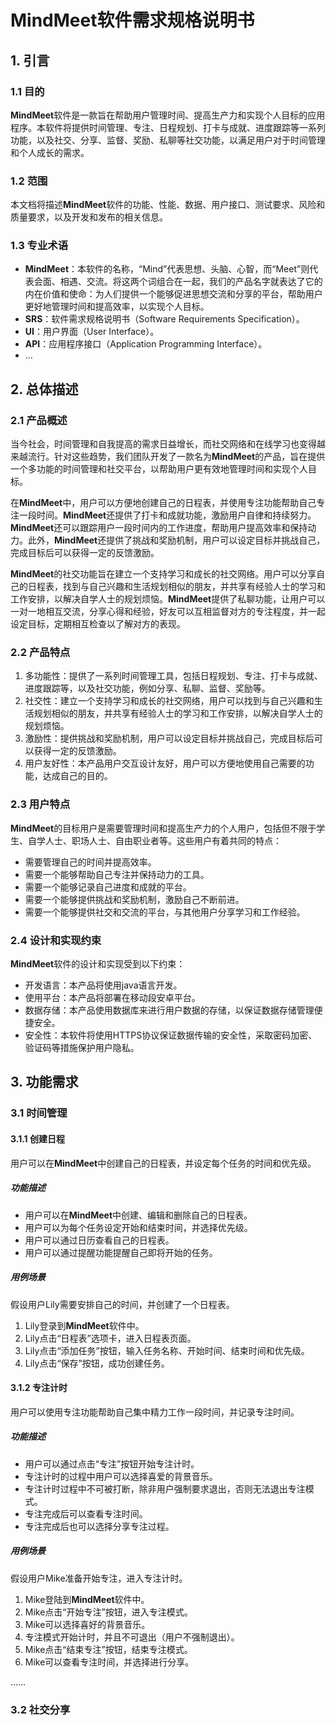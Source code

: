 # MindMeet软件需求规格说明书

## 1. 引言

### 1.1 目的

**MindMeet**软件是一款旨在帮助用户管理时间、提高生产力和实现个人目标的应用程序。本软件将提供时间管理、专注、日程规划、打卡与成就、进度跟踪等一系列功能，以及社交、分享、监督、奖励、私聊等社交功能，以满足用户对于时间管理和个人成长的需求。

### 1.2 范围

本文档将描述**MindMeet**软件的功能、性能、数据、用户接口、测试要求、风险和质量要求，以及开发和发布的相关信息。

### 1.3 专业术语

- **MindMeet**：本软件的名称，“Mind”代表思想、头脑、心智，而“Meet”则代表会面、相遇、交流。将这两个词组合在一起，我们的产品名字就表达了它的内在价值和使命：为人们提供一个能够促进思想交流和分享的平台，帮助用户更好地管理时间和提高效率，以实现个人目标。
- **SRS**：软件需求规格说明书（Software Requirements Specification）。
- **UI**：用户界面（User Interface）。
- **API**：应用程序接口（Application Programming Interface）。
- …

## 2. 总体描述

### 2.1 产品概述

当今社会，时间管理和自我提高的需求日益增长，而社交网络和在线学习也变得越来越流行。针对这些趋势，我们团队开发了一款名为**MindMeet**的产品，旨在提供一个多功能的时间管理和社交平台，以帮助用户更有效地管理时间和实现个人目标。

在**MindMeet**中，用户可以方便地创建自己的日程表，并使用专注功能帮助自己专注一段时间。**MindMeet**还提供了打卡和成就功能，激励用户自律和持续努力。**MindMeet**还可以跟踪用户一段时间内的工作进度，帮助用户提高效率和保持动力。此外，**MindMeet**还提供了挑战和奖励机制，用户可以设定目标并挑战自己，完成目标后可以获得一定的反馈激励。

**MindMeet**的社交功能旨在建立一个支持学习和成长的社交网络。用户可以分享自己的日程表，找到与自己兴趣和生活规划相似的朋友，并共享有经验人士的学习和工作安排，以解决自学人士的规划烦恼。**MindMeet**提供了私聊功能，让用户可以一对一地相互交流，分享心得和经验，好友可以互相监督对方的专注程度，并一起设定目标，定期相互检查以了解对方的表现。

### 2.2 产品特点

1. 多功能性：提供了一系列时间管理工具，包括日程规划、专注、打卡与成就、进度跟踪等，以及社交功能，例如分享、私聊、监督、奖励等。
2. 社交性：建立一个支持学习和成长的社交网络，用户可以找到与自己兴趣和生活规划相似的朋友，并共享有经验人士的学习和工作安排，以解决自学人士的规划烦恼。
3. 激励性：提供挑战和奖励机制，用户可以设定目标并挑战自己，完成目标后可以获得一定的反馈激励。
4. 用户友好性：本产品用户交互设计友好，用户可以方便地使用自己需要的功能，达成自己的目的。

### 2.3 用户特点

**MindMeet**的目标用户是需要管理时间和提高生产力的个人用户，包括但不限于学生、自学人士、职场人士、自由职业者等。这些用户有着共同的特点：

- 需要管理自己的时间并提高效率。
- 需要一个能够帮助自己专注并保持动力的工具。
- 需要一个能够记录自己进度和成就的平台。
- 需要一个能够提供挑战和奖励机制，激励自己不断前进。
- 需要一个能够提供社交和交流的平台，与其他用户分享学习和工作经验。

### 2.4 设计和实现约束

**MindMeet**软件的设计和实现受到以下约束：

- 开发语言：本产品将使用java语言开发。
- 使用平台：本产品将部署在移动段安卓平台。
- 数据存储：本产品使用数据库来进行用户数据的存储，以保证数据存储管理便捷安全。
- 安全性：本软件将使用HTTPS协议保证数据传输的安全性，采取密码加密、验证码等措施保护用户隐私。

## 3. 功能需求

### 3.1 时间管理

#### 3.1.1 创建日程

用户可以在**MindMeet**中创建自己的日程表，并设定每个任务的时间和优先级。

##### 功能描述

- 用户可以在**MindMeet**中创建、编辑和删除自己的日程表。
- 用户可以为每个任务设定开始和结束时间，并选择优先级。
- 用户可以通过日历查看自己的日程表。
- 用户可以通过提醒功能提醒自己即将开始的任务。

##### 用例场景

假设用户Lily需要安排自己的时间，并创建了一个日程表。

1. Lily登录到**MindMeet**软件中。
2. Lily点击“日程表”选项卡，进入日程表页面。
3. Lily点击“添加任务”按钮，输入任务名称、开始时间、结束时间和优先级。
4. Lily点击“保存”按钮，成功创建任务。

#### 3.1.2 专注计时

用户可以使用专注功能帮助自己集中精力工作一段时间，并记录专注时间。

##### 功能描述

- 用户可以通过点击“专注”按钮开始专注计时。
- 专注计时的过程中用户可以选择喜爱的背景音乐。
- 专注计时过程中不可被打断，除非用户强制要求退出，否则无法退出专注模式。
- 专注完成后可以查看专注时间。
- 专注完成后也可以选择分享专注过程。

##### 用例场景

假设用户Mike准备开始专注，进入专注计时。

1. Mike登陆到**MindMeet**软件中。
2. Mike点击“开始专注”按钮，进入专注模式。
3. Mike可以选择喜好的背景音乐。
4. 专注模式开始计时，并且不可退出（用户不强制退出）。
5. Mike点击“结束专注”按钮，结束专注模式。
6. Mike可以查看专注时间，并选择进行分享。

……

### 3.2 社交分享









